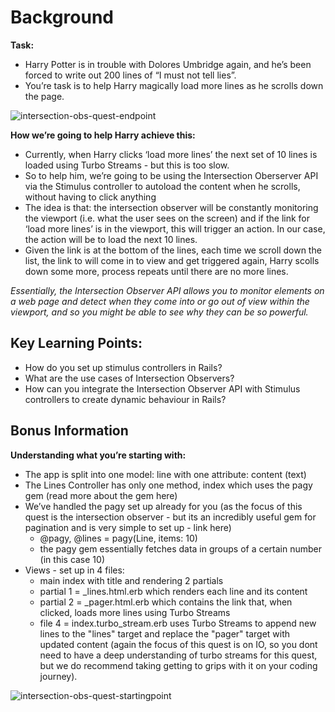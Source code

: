
# Background

**Task:**
- Harry Potter is in trouble with Dolores Umbridge again, and he’s been forced to write out 200 lines of “I must not tell lies”. 
- You’re task is to help Harry magically load more lines as he scrolls down the page.

![intersection-obs-quest-endpoint](https://github.com/lankan01/quest_infinite_scroll/assets/108777684/274eb2c1-4acb-484d-9bc1-0e57c99a84e0)

**How we’re going to help Harry achieve this:**
- Currently, when Harry clicks ‘load more lines’ the next set of 10 lines is loaded using Turbo Streams - but this is too slow.
- So to help him, we’re going to be using the Intersection Oberserver API via the Stimulus controller to autoload the content when he scrolls, without having to click anything
- The idea is that: the intersection observer will be constantly monitoring the viewport (i.e. what the user sees on the screen) and if the link for ‘load more lines’ is in the viewport, this will trigger an action. In our case, the action will be to load the next 10 lines.
- Given the link is at the bottom of the lines, each time we scroll down the list, the link to will come in to view and get triggered again, Harry scolls down some more, process repeats until there are no more lines.

*Essentially, the Intersection Observer API allows you to monitor elements on a web page and detect when they come into or go out of view within the viewport, and so you might be able to see why they can be so powerful.*

## Key Learning Points:
- How do you set up stimulus controllers in Rails?
- What are the use cases of Intersection Observers?
- How can you integrate the Intersection Observer API with Stimulus controllers to create dynamic behaviour in Rails?



## Bonus Information
**Understanding what you’re starting with:**
- The app is split into one model: line with one attribute: content (text)
- The Lines Controller has only one method, index which uses the pagy gem (read more about the gem here)
- We’ve handled the pagy set up already for you (as the focus of this quest is the intersection observer - but its an incredibly useful gem for pagination and is very simple to set up - link here)
    - @pagy, @lines = pagy(Line, items: 10)
    - the pagy gem essentially fetches data in groups of a certain number (in this case 10)
- Views - set up in 4 files:
    - main index with title and rendering 2 partials
    - partial 1 = _lines.html.erb which renders each line and its content
    - partial 2 = _pager.html.erb which contains the link that, when clicked, loads more lines using Turbo Streams
    - file 4 = index.turbo_stream.erb uses Turbo Streams to append new lines to the "lines" target and replace the "pager" target with updated content (again the focus of this quest is on IO, so you dont need to have a deep understanding of turbo streams for this quest, but we do recommend taking getting to grips with it on your coding journey).
      
 ![intersection-obs-quest-startingpoint](https://github.com/lankan01/quest_infinite_scroll/assets/108777684/6e9d633b-7f88-448a-add6-935428eb0c8e)

  
